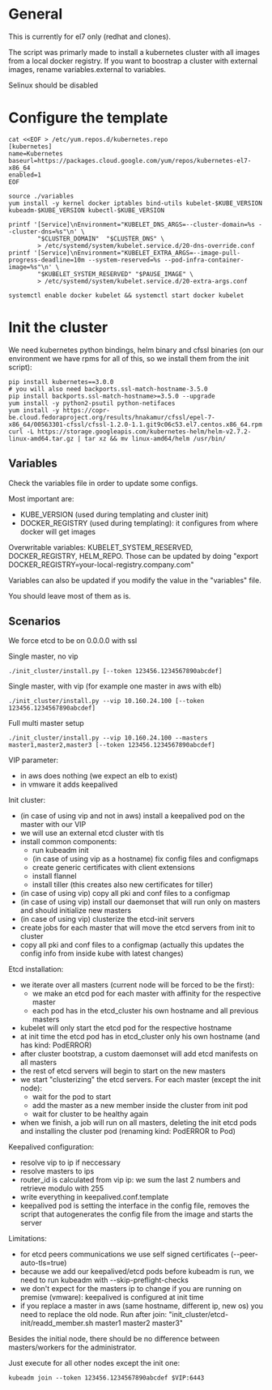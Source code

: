 # General

This is currently for el7 only (redhat and clones).

The script was primarly made to install a kubernetes cluster with all images from a local docker registry.
If you want to boostrap a cluster with external images, rename variables.external to variables.  

Selinux should be disabled

# Configure the template #

    cat <<EOF > /etc/yum.repos.d/kubernetes.repo
    [kubernetes]
    name=Kubernetes
    baseurl=https://packages.cloud.google.com/yum/repos/kubernetes-el7-x86_64
    enabled=1
    EOF

    source ./variables
    yum install -y kernel docker iptables bind-utils kubelet-$KUBE_VERSION kubeadm-$KUBE_VERSION kubectl-$KUBE_VERSION

    printf '[Service]\nEnvironment="KUBELET_DNS_ARGS=--cluster-domain=%s --cluster-dns=%s"\n' \
            "$CLUSTER_DOMAIN"  "$CLUSTER_DNS" \
            > /etc/systemd/system/kubelet.service.d/20-dns-override.conf
    printf '[Service]\nEnvironment="KUBELET_EXTRA_ARGS=--image-pull-progress-deadline=10m --system-reserved=%s --pod-infra-container-image=%s"\n' \
            "$KUBELET_SYSTEM_RESERVED" "$PAUSE_IMAGE" \
            > /etc/systemd/system/kubelet.service.d/20-extra-args.conf

    systemctl enable docker kubelet && systemctl start docker kubelet

# Init the cluster #

We need kubernetes python bindings, helm binary and cfssl binaries (on our environment we have rpms for all of this, so we install them from the init script):

    pip install kubernetes==3.0.0
    # you will also need backports.ssl-match-hostname-3.5.0
    pip install backports.ssl-match-hostname>=3.5.0 --upgrade
    yum install -y python2-psutil python-netifaces
    yum install -y https://copr-be.cloud.fedoraproject.org/results/hnakamur/cfssl/epel-7-x86_64/00563301-cfssl/cfssl-1.2.0-1.1.git9c06c53.el7.centos.x86_64.rpm
    curl -L https://storage.googleapis.com/kubernetes-helm/helm-v2.7.2-linux-amd64.tar.gz | tar xz && mv linux-amd64/helm /usr/bin/

## Variables ##

Check the variables file in order to update some configs.

Most important are:

* KUBE_VERSION (used during templating and cluster init)
* DOCKER_REGISTRY (used during templating): it configures from where docker will get images

Overwritable variables: KUBELET_SYSTEM_RESERVED, DOCKER_REGISTRY, HELM_REPO. Those can be updated by doing
"export DOCKER_REGISTRY=your-local-registry.company.com"

Variables can also be updated if you modify the value in the "variables" file.

You should leave most of them as is. 


## Scenarios ##
We force etcd to be on 0.0.0.0 with ssl

Single master, no vip

    ./init_cluster/install.py [--token 123456.1234567890abcdef]

Single master, with vip (for example one master in aws with elb)

    ./init_cluster/install.py --vip 10.160.24.100 [--token 123456.1234567890abcdef]

Full multi master setup

    ./init_cluster/install.py --vip 10.160.24.100 --masters master1,master2,master3 [--token 123456.1234567890abcdef]

VIP parameter:

* in aws does nothing (we expect an elb to exist)
* in vmware it adds keepalived

Init cluster:
- (in case of using vip and not in aws) install a keepalived pod on the master with our VIP
- we will use an external etcd cluster with tls
- install common components:
	- run kubeadm init
	- (in case of using vip as a hostname) fix config files and configmaps
	- create generic certificates with client extensions
	- install flannel
	- install tiller (this creates also new certificates for tiller)
- (in case of using vip) copy all pki and conf files to a configmap
- (in case of using vip) install our daemonset that will run only on masters and should initialize new masters
- (in case of using vip) clusterize the etcd-init servers
- create jobs for each master that will move the etcd servers from init to cluster
- copy all pki and conf files to a configmap (actually this updates the config info from inside kube with latest changes)

Etcd installation:
- we iterate over all masters (current node will be forced to be the first):
	- we make an etcd pod for each master with affinity for the respective master
	- each pod has in the etcd_cluster his own hostname and all previous masters
- kubelet will only start the etcd pod for the respective hostname
- at init time the etcd pod has in etcd_cluster only his own hostname (and has kind: PodERROR)
- after cluster bootstrap, a custom daemonset will add etcd manifests on all masters
- the rest of etcd servers will begin to start on the new masters
- we start "clusterizing" the etcd servers. For each master (except the init node):
	- wait for the pod to start
	- add the master as a new member inside the cluster from init pod
	- wait for cluster to be healthy again
- when we finish, a job will run on all masters, deleting the init etcd pods and installing the cluster pod (renaming kind: PodERROR to Pod)

Keepalived configuration:
- resolve vip to ip if neccessary
- resolve masters to ips
- router_id is calculated from vip ip: we sum the last 2 numbers and retrieve modulo with 255
- write everything in keepalived.conf.template
- keepalived pod is setting the interface in the config file,
removes the script that autogenerates the config file from the image
and starts the server

Limitations:
- for etcd peers communications we use self signed certificates (--peer-auto-tls=true)
- because we add our keepalived/etcd pods before kubeadm is run, we need to run kubeadm with --skip-preflight-checks
- we don't expect for the masters ip to change if you are running on premise (vmware): keepalived is configured at init time
- if you replace a master in aws (same hostname, different ip, new os) you need to replace the old node. Run after join:
  "init_cluster/etcd-init/readd_member.sh master1 master2 master3"

Besides the initial node, there should be no difference between masters/workers for the administrator.

Just execute for all other nodes except the init one:

    kubeadm join --token 123456.1234567890abcdef $VIP:6443

